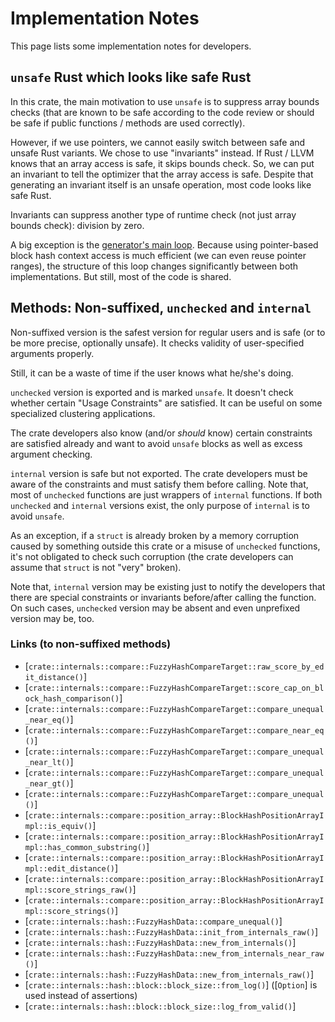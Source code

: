 # Implementation Notes

This page lists some implementation notes for developers.


## `unsafe` Rust which looks like safe Rust

In this crate, the main motivation to use `unsafe` is to suppress array
bounds checks (that are known to be safe according to the code review or
should be safe if public functions / methods are used correctly).

However, if we use pointers, we cannot easily switch between safe and unsafe
Rust variants.  We chose to use "invariants" instead.  If Rust / LLVM knows
that an array access is safe, it skips bounds check.  So, we can put an
invariant to tell the optimizer that the array access is safe.  Despite that
generating an invariant itself is an unsafe operation, most code looks
like safe Rust.

Invariants can suppress another type of runtime check (not just array
bounds check): division by zero.

A big exception is the
[generator's main loop](crate::internals::generate::Generator::update()).
Because using pointer-based block hash context access is much efficient (we
can even reuse pointer ranges), the structure of this loop changes
significantly between both implementations.
But still, most of the code is shared.


## Methods: Non-suffixed, `unchecked` and `internal`

Non-suffixed version is the safest version for regular users and is safe (or
to be more precise, optionally unsafe).  It checks validity of
user-specified arguments properly.

Still, it can be a waste of time if the user knows what he/she's doing.

`unchecked` version is exported and is marked `unsafe`.
It doesn't check whether certain "Usage Constraints" are satisfied.
It can be useful on some specialized clustering applications.

The crate developers also know (and/or *should* know) certain constraints
are satisfied already and want to avoid `unsafe` blocks as well as excess
argument checking.

`internal` version is safe but not exported.  The crate developers must be
aware of the constraints and must satisfy them before calling.
Note that, most of `unchecked` functions are just wrappers of
`internal` functions.  If both `unchecked` and `internal` versions exist,
the only purpose of `internal` is to avoid `unsafe`.

As an exception, if a `struct` is already broken by a memory corruption
caused by something outside this crate or a misuse of `unchecked` functions,
it's not obligated to check such corruption
(the crate developers can assume that `struct` is not "very" broken).

Note that, `internal` version may be existing just to notify the developers
that there are special constraints or invariants before/after calling the
function.  On such cases, `unchecked` version may be absent and even
unprefixed version may be, too.

### Links (to non-suffixed methods)

*   [`crate::internals::compare::FuzzyHashCompareTarget::raw_score_by_edit_distance()`]
*   [`crate::internals::compare::FuzzyHashCompareTarget::score_cap_on_block_hash_comparison()`]
*   [`crate::internals::compare::FuzzyHashCompareTarget::compare_unequal_near_eq()`]
*   [`crate::internals::compare::FuzzyHashCompareTarget::compare_near_eq()`]
*   [`crate::internals::compare::FuzzyHashCompareTarget::compare_unequal_near_lt()`]
*   [`crate::internals::compare::FuzzyHashCompareTarget::compare_unequal_near_gt()`]
*   [`crate::internals::compare::FuzzyHashCompareTarget::compare_unequal()`]
*   [`crate::internals::compare::position_array::BlockHashPositionArrayImpl::is_equiv()`]
*   [`crate::internals::compare::position_array::BlockHashPositionArrayImpl::has_common_substring()`]
*   [`crate::internals::compare::position_array::BlockHashPositionArrayImpl::edit_distance()`]
*   [`crate::internals::compare::position_array::BlockHashPositionArrayImpl::score_strings_raw()`]
*   [`crate::internals::compare::position_array::BlockHashPositionArrayImpl::score_strings()`]
*   [`crate::internals::hash::FuzzyHashData::compare_unequal()`]
*   [`crate::internals::hash::FuzzyHashData::init_from_internals_raw()`]
*   [`crate::internals::hash::FuzzyHashData::new_from_internals()`]
*   [`crate::internals::hash::FuzzyHashData::new_from_internals_near_raw()`]
*   [`crate::internals::hash::FuzzyHashData::new_from_internals_raw()`]
*   [`crate::internals::hash::block::block_size::from_log()`] ([`Option`] is used instead of assertions)
*   [`crate::internals::hash::block::block_size::log_from_valid()`]
